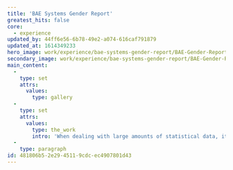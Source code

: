 ```yaml
---
title: 'BAE Systems Gender Report'
greatest_hits: false
core:
  - experience
updated_by: 44ff6e56-6b78-49e2-a074-616caf791879
updated_at: 1614349233
hero_image: work/experience/bae-systems-gender-report/BAE-Gender-Report-iPad-portfolio.jpg
secondary_image: work/experience/bae-systems-gender-report/BAE-Gender-Report-iPad-portfolio.jpg
main_content:
  -
    type: set
    attrs:
      values:
        type: gallery
  -
    type: set
    attrs:
      values:
        type: the_work
        intro: 'When dealing with large amounts of statistical data, it is important to present information in a way that people can break down easily. The BAE Gender Report required us to translate heavy streams of data via creative infographics, charts and tables, all designed with the aim of helping audiences to easily interpret the relevant information. The report’s infographics and charts retain BAE Systems’ branding, resulting in a consistent, engaging outcome which continuously highlights the value that BAE Systems places on equal opportunities.'
  -
    type: paragraph
id: 481806b5-2e29-4511-9cdc-ec4907801d43
---
```

